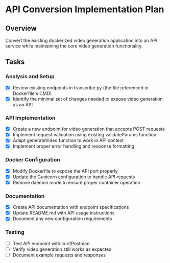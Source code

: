 # API Conversion Implementation Plan

## Overview
Convert the existing dockerized video generation application into an API service while maintaining the core video generation functionality.

## Tasks

### Analysis and Setup
- [x] Review existing endpoints in transcribe.py (the file referenced in Dockerfile's CMD)
- [x] Identify the minimal set of changes needed to expose video generation as an API

### API Implementation
- [x] Create a new endpoint for video generation that accepts POST requests
- [x] Implement request validation using existing validateParams function
- [x] Adapt generateVideo function to work in API context
- [x] Implement proper error handling and response formatting

### Docker Configuration
- [x] Modify Dockerfile to expose the API port properly
- [x] Update the Gunicorn configuration to handle API requests
- [x] Remove daemon mode to ensure proper container operation

### Documentation
- [x] Create API documentation with endpoint specifications
- [x] Update README.md with API usage instructions
- [x] Document any new configuration requirements

### Testing
- [ ] Test API endpoint with curl/Postman
- [ ] Verify video generation still works as expected
- [ ] Document example requests and responses 